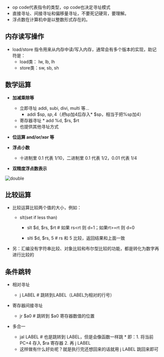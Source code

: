   + op code代表指令的类型，op code也决定寻址模式
  + 直接寻址、间接寻址和偏移量寻址，不要死记硬背，要理解。
  + 浮点数在计算机中是以整数形式存在的。

## 内存读写操作

  + load/store 指令用来从内存中读/写入内存，通常会有多个版本的实现，助记符是：
    - load类： lw, lb, lh
    - store类：sw, sb, sh

## 数学运算

  + **加减乘除等**
    - 立即寻址 addi, subi, divi, multi 等…
      * addi $sp, $sp, 4（把$sp加4后存入* $sp，相当于把%sp加4）
    - 寄存器寻址
		  * add %d, $rs, $rt
    - 也提供其他寻址方式

  + **位运算 and/or/xor 等**

  + **浮点小数**
    - 十进制里 0.1 代表 1/10，二进制里 0.1 代表 1/2，0.01 代表 1/4

  + **双精度浮点数表示**

    

![double](https://pic3.zhimg.com/80/v2-0faecd08386e94b0259056de48dcde9e_1440w.jpg, "示意图")

## 比较运算

  + 比较运算比较两个值的大小，例如：

	 - slt(set if less than)
		 * slt $d, $rs, $rt # 如果 rs<rt 则 d=1；如果rt>=rt 则 d=0

		  * slti $d, $rs, 5   # rs 和 5 比较，返回结果和上面一致

  + 另：汇编没有字符串比较、对象比较和布尔型比较的功能，都是转化为数字再进行比较的

## 条件跳转

  + 相对寻址
    - j LABEL # 跳转到LABEL（LABEL为相对的行号）

  + 寄存器间接寻址
    - jr $a0 # 跳转到 $a0 寄存器数值的位置

  + 多合一
    - jal LABEL # 也是跳转到 LABEL，但是会像函数一样跳
		  * 即：1. 将当前 PC+4 存入 $ra 寄存器 2. 再 j LABEL
    - 这样做有什么好处呢？就是执行完还想回来的话就用 j LABEL 跳回来即可
